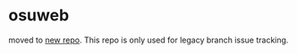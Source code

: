 # osuweb

moved to [new repo](https://github.com/111116/osu/). This repo is only used for legacy branch issue tracking.
